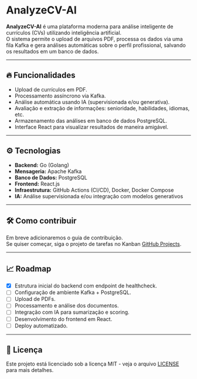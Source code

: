 # AnalyzeCV-AI

**AnalyzeCV-AI** é uma plataforma moderna para análise inteligente de currículos (CVs) utilizando inteligência artificial.  
O sistema permite o upload de arquivos PDF, processa os dados via uma fila Kafka e gera análises automáticas sobre o perfil profissional, salvando os resultados em um banco de dados.

---

## 🔥 Funcionalidades

- Upload de currículos em PDF.
- Processamento assíncrono via Kafka.
- Análise automática usando IA (supervisionada e/ou generativa).
- Avaliação e extração de informações: senioridade, habilidades, idiomas, etc.
- Armazenamento das análises em banco de dados PostgreSQL.
- Interface React para visualizar resultados de maneira amigável.

---

## ⚙️ Tecnologias

- **Backend:** Go (Golang)
- **Mensageria:** Apache Kafka
- **Banco de Dados:** PostgreSQL
- **Frontend:** React.js
- **Infraestrutura:** GitHub Actions (CI/CD), Docker, Docker Compose
- **IA:** Análise supervisionada e/ou integração com modelos generativos

---

## 🛠️ Como contribuir

Em breve adicionaremos o guia de contribuição.  
Se quiser começar, siga o projeto de tarefas no Kanban [GitHub Projects](#).

---

## 📈 Roadmap

- [x] Estrutura inicial do backend com endpoint de healthcheck.
- [ ] Configuração de ambiente Kafka + PostgreSQL.
- [ ] Upload de PDFs.
- [ ] Processamento e análise dos documentos.
- [ ] Integração com IA para sumarização e scoring.
- [ ] Desenvolvimento do frontend em React.
- [ ] Deploy automatizado.

---

## 📜 Licença

Este projeto está licenciado sob a licença MIT - veja o arquivo [LICENSE](LICENSE) para mais detalhes.
